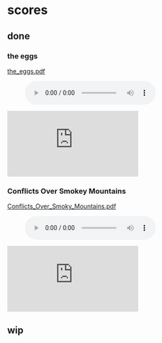 # scores

## done

### the eggs
[the_eggs.pdf](https://potatowagon.github.io/scores/done/the_eggs.pdf)

<figure>
    <audio
        controls
        src="https://potatowagon.github.io/scores/done/the_eggs.mp3">
            Your browser does not support the
            <code>audio</code> element.
    </audio>
</figure>

<object data="https://potatowagon.github.io/scores/done/the_eggs.pdf" type="application/pdf" width="1000px" height="500px">
    <embed src="https://potatowagon.github.io/scores/done/the_eggs.pdf">
    </embed>
</object>

### Conflicts Over Smokey Mountains
[Conflicts_Over_Smoky_Mountains.pdf](https://potatowagon.github.io/scores/done/Conflicts_Over_Smoky_Mountains.pdf)

<figure>
    <audio
        controls
        src="https://potatowagon.github.io/scores/done/Conflicts_Over_Smoky_Mountains.mp3">
            Your browser does not support the
            <code>audio</code> element.
    </audio>
</figure>

<object data="https://potatowagon.github.io/scores/done/Conflicts_Over_Smoky_Mountains.pdf" type="application/pdf" width="1000px" height="500px">
    <embed src="https://potatowagon.github.io/scores/done/Conflicts_Over_Smoky_Mountains.pdf">
    </embed>
</object>


## wip